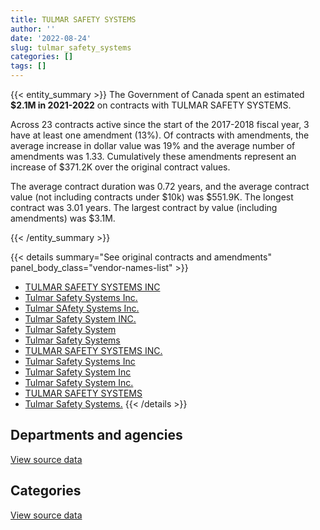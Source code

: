 ```yaml
---
title: TULMAR SAFETY SYSTEMS
author: ''
date: '2022-08-24'
slug: tulmar_safety_systems
categories: []
tags: []
---
```


<script src="/rmarkdown-libs/htmlwidgets/htmlwidgets.js"></script>
<link href="/rmarkdown-libs/datatables-css/datatables-crosstalk.css" rel="stylesheet" />
<script src="/rmarkdown-libs/datatables-binding/datatables.js"></script>
<script src="/rmarkdown-libs/jquery/jquery-3.6.0.min.js"></script>
<link href="/rmarkdown-libs/dt-core-bootstrap/css/dataTables.bootstrap.min.css" rel="stylesheet" />
<link href="/rmarkdown-libs/dt-core-bootstrap/css/dataTables.bootstrap.extra.css" rel="stylesheet" />
<script src="/rmarkdown-libs/dt-core-bootstrap/js/jquery.dataTables.min.js"></script>
<script src="/rmarkdown-libs/dt-core-bootstrap/js/dataTables.bootstrap.min.js"></script>
<link href="/rmarkdown-libs/crosstalk/css/crosstalk.min.css" rel="stylesheet" />
<script src="/rmarkdown-libs/crosstalk/js/crosstalk.min.js"></script>
<script src="/rmarkdown-libs/htmlwidgets/htmlwidgets.js"></script>
<link href="/rmarkdown-libs/datatables-css/datatables-crosstalk.css" rel="stylesheet" />
<script src="/rmarkdown-libs/datatables-binding/datatables.js"></script>
<script src="/rmarkdown-libs/jquery/jquery-3.6.0.min.js"></script>
<link href="/rmarkdown-libs/dt-core-bootstrap/css/dataTables.bootstrap.min.css" rel="stylesheet" />
<link href="/rmarkdown-libs/dt-core-bootstrap/css/dataTables.bootstrap.extra.css" rel="stylesheet" />
<script src="/rmarkdown-libs/dt-core-bootstrap/js/jquery.dataTables.min.js"></script>
<script src="/rmarkdown-libs/dt-core-bootstrap/js/dataTables.bootstrap.min.js"></script>
<link href="/rmarkdown-libs/crosstalk/css/crosstalk.min.css" rel="stylesheet" />
<script src="/rmarkdown-libs/crosstalk/js/crosstalk.min.js"></script>

{{< entity_summary >}}
The Government of Canada spent an estimated **\$2.1M in 2021-2022** on contracts with TULMAR SAFETY SYSTEMS.

Across 23 contracts active since the start of the 2017-2018 fiscal year, 3 have at least one amendment (13%). Of contracts with amendments, the average increase in dollar value was 19% and the average number of amendments was 1.33. Cumulatively these amendments represent an increase of \$371.2K over the original contract values.

The average contract duration was 0.72 years, and the average contract value (not including contracts under \$10k) was \$551.9K. The longest contract was 3.01 years. The largest contract by value (including amendments) was \$3.1M.

{{< /entity_summary >}}

{{< details summary="See original contracts and amendments" panel_body_class="vendor-names-list" >}}
- [TULMAR SAFETY SYSTEMS INC](https://search.open.canada.ca/en/ct/?sort=contract_value_f%20desc&page=1&search_text=%22TULMAR%20SAFETY%20SYSTEMS%20INC%22)
- [Tulmar Safety Systems Inc.](https://search.open.canada.ca/en/ct/?sort=contract_value_f%20desc&page=1&search_text=%22Tulmar%20Safety%20Systems%20Inc.%22)
- [Tulmar SAfety Systems Inc.](https://search.open.canada.ca/en/ct/?sort=contract_value_f%20desc&page=1&search_text=%22Tulmar%20SAfety%20Systems%20Inc.%22)
- [Tulmar Safety System INC.](https://search.open.canada.ca/en/ct/?sort=contract_value_f%20desc&page=1&search_text=%22Tulmar%20Safety%20System%20INC.%22)
- [Tulmar Safety System](https://search.open.canada.ca/en/ct/?sort=contract_value_f%20desc&page=1&search_text=%22Tulmar%20Safety%20System%22)
- [Tulmar Safety Systems](https://search.open.canada.ca/en/ct/?sort=contract_value_f%20desc&page=1&search_text=%22Tulmar%20Safety%20Systems%22)
- [TULMAR SAFETY SYSTEMS INC.](https://search.open.canada.ca/en/ct/?sort=contract_value_f%20desc&page=1&search_text=%22TULMAR%20SAFETY%20SYSTEMS%20INC.%22)
- [Tulmar Safety Systems Inc](https://search.open.canada.ca/en/ct/?sort=contract_value_f%20desc&page=1&search_text=%22Tulmar%20Safety%20Systems%20Inc%22)
- [Tulmar Safety System Inc](https://search.open.canada.ca/en/ct/?sort=contract_value_f%20desc&page=1&search_text=%22Tulmar%20Safety%20System%20Inc%22)
- [Tulmar Safety System Inc.](https://search.open.canada.ca/en/ct/?sort=contract_value_f%20desc&page=1&search_text=%22Tulmar%20Safety%20System%20Inc.%22)
- [TULMAR SAFETY SYSTEMS](https://search.open.canada.ca/en/ct/?sort=contract_value_f%20desc&page=1&search_text=%22TULMAR%20SAFETY%20SYSTEMS%22)
- [Tulmar Safety Systems.](https://search.open.canada.ca/en/ct/?sort=contract_value_f%20desc&page=1&search_text=%22Tulmar%20Safety%20Systems.%22)
{{< /details >}}

## Departments and agencies

<div id="htmlwidget-1" style="width:100%;height:auto;" class="datatables html-widget"></div>
<script type="application/json" data-for="htmlwidget-1">{"x":{"style":"bootstrap","filter":"none","vertical":false,"data":[["<a href=\"/departments/dnd-mdn/\">National Defence<\/a>","<a href=\"/departments/nrc-cnrc/\">National Research Council Canada<\/a>","<a href=\"/departments/tc/\">Transport Canada<\/a>"],[1448179.54,40826.9,null],[759091.75,null,14252.78],[669234.87,null,null],[2085060.2,null,null]],"container":"<table class=\"table table-striped table-hover row-border order-column display\">\n  <thead>\n    <tr>\n      <th>Department<\/th>\n      <th>2018-2019<\/th>\n      <th>2019-2020<\/th>\n      <th>2020-2021<\/th>\n      <th>2021-2022<\/th>\n    <\/tr>\n  <\/thead>\n<\/table>","options":{"order":[[4,"desc"]],"pageLength":10,"autoWidth":true,"columnDefs":[{"targets":1,"render":"function(data, type, row, meta) {\n    return type !== 'display' ? data : DTWidget.formatCurrency(data, \"$\", 2, 3, \",\", \".\", true, null);\n  }"},{"targets":2,"render":"function(data, type, row, meta) {\n    return type !== 'display' ? data : DTWidget.formatCurrency(data, \"$\", 2, 3, \",\", \".\", true, null);\n  }"},{"targets":3,"render":"function(data, type, row, meta) {\n    return type !== 'display' ? data : DTWidget.formatCurrency(data, \"$\", 2, 3, \",\", \".\", true, null);\n  }"},{"targets":4,"render":"function(data, type, row, meta) {\n    return type !== 'display' ? data : DTWidget.formatCurrency(data, \"$\", 2, 3, \",\", \".\", true, null);\n  }"},{"width":"16%","targets":[1,2,3,4]},{"className":"dt-right","targets":[1,2,3,4]}],"orderClasses":false}},"evals":["options.columnDefs.0.render","options.columnDefs.1.render","options.columnDefs.2.render","options.columnDefs.3.render"],"jsHooks":[]}</script>
<p class="text-right">
<a href="https://github.com/GoC-Spending/contracts-data/tree/main/data/out/vendors/tulmar_safety_systems/summary_by_fiscal_year_by_department.csv" class="source-data-link btn btn-link">View source data</a>
</p>

## Categories

<div id="htmlwidget-2" style="width:100%;height:auto;" class="datatables html-widget"></div>
<script type="application/json" data-for="htmlwidget-2">{"x":{"style":"bootstrap","filter":"none","vertical":false,"data":[["<a href=\"/categories/1_facilities_and_construction/\">Facilities and construction<\/a>","<a href=\"/categories/11_defence/\">Defence<\/a>","<a href=\"/categories/5_transportation_and_logistics/\">Transportation and logistics<\/a>","<a href=\"/categories/6_industrial_products_and_services/\">Industrial products and services<\/a>"],[23594.4,1448179.54,null,17232.5],[null,759091.75,14252.78,null],[null,569995.76,null,99239.11],[null,2072655.31,null,12404.89]],"container":"<table class=\"table table-striped table-hover row-border order-column display\">\n  <thead>\n    <tr>\n      <th>Category<\/th>\n      <th>2018-2019<\/th>\n      <th>2019-2020<\/th>\n      <th>2020-2021<\/th>\n      <th>2021-2022<\/th>\n    <\/tr>\n  <\/thead>\n<\/table>","options":{"order":[[4,"desc"]],"dom":"t","pageLength":30,"autoWidth":true,"columnDefs":[{"targets":1,"render":"function(data, type, row, meta) {\n    return type !== 'display' ? data : DTWidget.formatCurrency(data, \"$\", 2, 3, \",\", \".\", true, null);\n  }"},{"targets":2,"render":"function(data, type, row, meta) {\n    return type !== 'display' ? data : DTWidget.formatCurrency(data, \"$\", 2, 3, \",\", \".\", true, null);\n  }"},{"targets":3,"render":"function(data, type, row, meta) {\n    return type !== 'display' ? data : DTWidget.formatCurrency(data, \"$\", 2, 3, \",\", \".\", true, null);\n  }"},{"targets":4,"render":"function(data, type, row, meta) {\n    return type !== 'display' ? data : DTWidget.formatCurrency(data, \"$\", 2, 3, \",\", \".\", true, null);\n  }"},{"width":"16%","targets":[1,2,3,4]},{"className":"dt-right","targets":[1,2,3,4]}],"orderClasses":false,"lengthMenu":[10,25,30,50,100]}},"evals":["options.columnDefs.0.render","options.columnDefs.1.render","options.columnDefs.2.render","options.columnDefs.3.render"],"jsHooks":[]}</script>
<p class="text-right">
<a href="https://github.com/GoC-Spending/contracts-data/tree/main/data/out/vendors/tulmar_safety_systems/summary_by_fiscal_year_by_category.csv" class="source-data-link btn btn-link">View source data</a>
</p>
